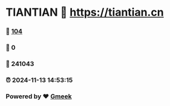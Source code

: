 # TIANTIAN :link: https://tiantian.cn 
### :page_facing_up: [104](https://tiantian.cn/tag.html) 
### :speech_balloon: 0 
### :hibiscus: 241043 
### :alarm_clock: 2024-11-13 14:53:15 
### Powered by :heart: [Gmeek](https://github.com/Meekdai/Gmeek)
